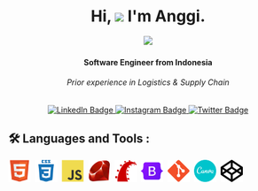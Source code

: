 <h1 align="center">
  Hi, <img src="https://media.giphy.com/media/hvRJCLFzcasrR4ia7z/giphy.gif" width="30px"/>
  I'm Anggi.
</h1>

 <section align="center">
  <img src="https://media.giphy.com/media/L1R1tvI9svkIWwpVYr/giphy.gif" width="100"/>
</section>

<h4 align="center"> Software Engineer from Indonesia<h4>
  <h6 align="center">Prior experience in Logistics & Supply Chain </h6>

<section align="center">
  <a href="https://id.linkedin.com/in/elisabeth-anggia-ariestyarini-49966470">
    <img src="https://img.shields.io/badge/LinkedIn-blue?style=for-the-badge&logo=linkedin&logoColor=white" alt="LinkedIn Badge"/>
  </a>
  <a href="https://www.instagram.com/elisabeth_anggia/?hl=en">
    <img src="https://img.shields.io/badge/Instagram-E4405F?style=for-the-badge&logo=instagram&logoColor=white" alt="Instagram Badge"/>
  </a>
  <a href="https://mobile.twitter.com/elisabethanggia">
    <img src="https://img.shields.io/badge/Twitter-blue?style=for-the-badge&logo=twitter&logoColor=white" alt="Twitter Badge"/>
  </a>
</section>

## :hammer_and_wrench: Languages and Tools :
<section>
<img src="https://github.com/devicons/devicon/blob/master/icons/html5/html5-original.svg" title="HTML5" alt="HTML" width="40" height="40"/>&nbsp;
<img src="https://github.com/devicons/devicon/blob/master/icons/css3/css3-plain-wordmark.svg"  title="CSS3" alt="CSS" width="40" height="40"/>&nbsp;
<img src="https://github.com/devicons/devicon/blob/master/icons/javascript/javascript-original.svg" title="JavaScript" alt="JavaScript" width="40" height="40"/>&nbsp;
<img src="https://github.com/devicons/devicon/blob/master/icons/ruby/ruby-original.svg" title="Rails" alt="Ruby on Rails" width="40" height="40"/>&nbsp;
<img src="https://github.com/devicons/devicon/blob/master/icons/rails/rails-plain.svg" title="Rails" alt="Ruby on Rails" width="40" height="40"/>&nbsp;
<img src="https://github.com/devicons/devicon/blob/master/icons/bootstrap/bootstrap-original.svg" title="Bootstrap" alt="Bootstrap" width="40" height="40"/>&nbsp;
<img src="https://github.com/devicons/devicon/blob/master/icons/git/git-original.svg" title="Git" alt="Git" width="40" height="40"/>&nbsp;
<img src="https://github.com/devicons/devicon/blob/master/icons/canva/canva-original.svg" title="canva" alt="Canva" width="40" height="40"/>&nbsp;
<img src="https://github.com/devicons/devicon/blob/master/icons/codepen/codepen-plain.svg" title="codepen" alt="Codepen" width="40" height="40"/>&nbsp;
</section>
